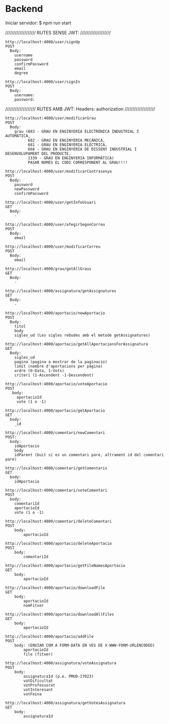 # Backend

Iniciar servidor: $ npm run start

///////////////////
RUTES SENSE JWT:
///////////////////

    http://localhost:4000/user/signUp
    POST
      Body:
        username
        password
        confirmPassword
        email
        degree

    http://localhost:4000/user/signIn
    POST
      Body:
        username:
        password:
    
    
    
///////////////////
RUTES AMB JWT:
  Headers:
    authorization
///////////////////

    http://localhost:4000/user/modificarGrau
    POST
      Body:
        grau (683 - GRAU EN ENGINYERIA ELECTRÒNICA INDUSTRIAL I AUTOMÀTICA,
              682 - GRAU EN ENGINYERIA MECÀNICA,
              681 - GRAU EN ENGINYERIA ELÈCTRICA,
              666 - GRAU EN ENGINYERIA DE DISSENY INDUSTRIAL I DESENVOLUPAMENT DEL PRODUCTE,
              1339 - GRAU EN ENGINYERIA INFORMÀTICA)
              PASAR NOMES EL CODI CORRESPONENT AL GRAU!!!!

    http://localhost:4000/user/modificarContrasenya
    POST
      Body:
        password
        newPassword
        confirmPassword

    http://localhost:4000/user/getInfoUsuari
    GET
      Body:
        -

    http://localhost:4000/user/afegirSegonCorreu
    POST
      Body:
        email

    http://localhost:4000/user/modificarCorreu
    POST
      Body:
        email
    
    http://localhost:4000/grau/getAllGraus
    GET
      Body:
        -
    
    http://localhost:4000/assignatura/getAssignatures
    GET
      Body:
        -
    
    http://localhost:4000/aportacio/newAportacio
    POST
      Body:
        titol
        body
        sigles_ud (Les sigles rebudes amb el metode getAssignatures)
    
    http://localhost:4000/aportacio/getAllAportacionsForAssignatura
    GET
      Body:
        sigles_ud
        pagina (pagina a mostrar de la paginacio)
        limit (nombre d'aportacions per pàgina)
        ordre (0-Data, 1-Vots)
        criteri (1-Ascendent -1-Descendent)
    
    http://localhost:4000/aportacio/voteAportacio
    POST
       body:
         aportacioId
         vote (1 o -1)
    
    http://localhost:4000/aportacio/getAportacio
    GET
      body:
        _id
        
    http://localhost:4000/comentari/newComentari
    POST:
      body:
        idAportacio
        body
        idParent (buit si es un comentari pare, altrament id del comentari pare)
    
    http://localhost:4000/comentari/getComentaris
    GET
      body:
        idAportacio
     
    http://localhost:4000/comentari/voteComentari
    POST
      body:
        comentariId
        aportacioId
        vote (1 o -1)
        
    http://localhost:4000/comentari/deleteComentari
    POST
        body:
            aportacioId
   
    http://localhost:4000/aportacio/deleteAportacio
    POST
        body:
            comentariId
            
    http://localhost:4000/aportacio/getFileNamesAportacio
    GET
        body:
            aportacioId
            
    http://localhost:4000/aportacio/downloadFile
    GET
        body:
            aportacioId
            nomFitxer
    
    http://localhost:4000/aportacio/downloadAllFiles
    GET
        body:
            aportacioId
     
    http://localhost:4000/aportacio/addFile
    POST
        body: (ENVIAR COM A FORM-DATA EN VES DE X-WWW-FORM-URLENCODED)
            aportacioId
            file (fitxer)
            
    http://localhost:4000/assignatura/voteAssignatura
    POST
        body: 
            assignaturaId (p.e. PMUD-I7023)
            votDificultat
            votProfessorat
            votInteresant
            votFeina
    
    http://localhost:4000/assignatura/getVotesAssignatura
    GET
        body:
            assignaturaId
            
    
    
    
        
      
    
      
      
    
    
